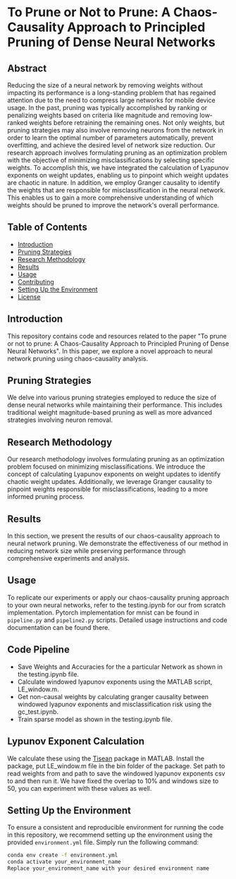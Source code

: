 # To Prune or Not to Prune: A Chaos-Causality Approach to Principled Pruning of Dense Neural Networks

## Abstract
Reducing the size of a neural network by removing weights without impacting its performance is a long-standing problem that has regained attention due to the need to compress large networks for mobile device usage. In the past, pruning was typically accomplished by ranking or penalizing weights based on criteria like magnitude and removing low-ranked weights before retraining the remaining ones. Not only weights, but pruning strategies may also involve removing neurons from the network in order to learn the optimal number of parameters automatically, prevent overfitting, and achieve the desired level of network size reduction. Our research approach involves formulating pruning as an optimization problem with the objective of minimizing misclassifications by selecting specific weights. To accomplish this, we have integrated the calculation of Lyapunov exponents on weight updates, enabling us to pinpoint which weight updates are chaotic in nature. In addition, we employ Granger causality to identify the weights that are responsible for misclassification in the neural network. This enables us to gain a more comprehensive understanding of which weights should be pruned to improve the network's overall performance.

## Table of Contents
- [Introduction](#introduction)
- [Pruning Strategies](#pruning-strategies)
- [Research Methodology](#research-methodology)
- [Results](#results)
- [Usage](#usage)
- [Contributing](#contributing)
- [Setting Up the Environment](#setting-up-the-environment)
- [License](#license)

## Introduction
This repository contains code and resources related to the paper "To prune or not to prune: A Chaos-Causality Approach to Principled Pruning of Dense Neural Networks". In this paper, we explore a novel approach to neural network pruning using chaos-causality analysis.

## Pruning Strategies
We delve into various pruning strategies employed to reduce the size of dense neural networks while maintaining their performance. This includes traditional weight magnitude-based pruning as well as more advanced strategies involving neuron removal.

## Research Methodology
Our research methodology involves formulating pruning as an optimization problem focused on minimizing misclassifications. We introduce the concept of calculating Lyapunov exponents on weight updates to identify chaotic weight updates. Additionally, we leverage Granger causality to pinpoint weights responsible for misclassifications, leading to a more informed pruning process.

## Results
In this section, we present the results of our chaos-causality approach to neural network pruning. We demonstrate the effectiveness of our method in reducing network size while preserving performance through comprehensive experiments and analysis.

## Usage
To replicate our experiments or apply our chaos-causality pruning approach to your own neural networks, refer to the testing.ipynb for our from scratch implementation. Pytorch implementation for mnist can be found in `pipeline.py` and `pipeline2.py` scripts. Detailed usage instructions and code documentation can be found there.

## Code Pipeline
- Save Weights and Accuracies for the a particular Network as shown in the testing.ipynb file.
- Calculate windowed lyapunov exponents using the MATLAB script, LE_window.m.
- Get non-causal weights by calculating granger causality between windowed lyapunov exponents and misclassification risk using the gc_test.ipynb.
- Train sparse model as shown in the testing.ipynb file.

## Lypunov Exponent Calculation
We calculate these using the [Tisean](https://www.pks.mpg.de/tisean) package in MATLAB. Install the package, put LE_window.m file in the bin folder of the package. Set path to read weights from and path to save the windowed lyapunov exponents csv to and then run it. We have fixed the overlap to 10% and windows size to 50, you can experiment with these values as well.


## Setting Up the Environment
To ensure a consistent and reproducible environment for running the code in this repository, we recommend setting up the environment using the provided `environment.yml` file. Simply run the following command:


```bash
conda env create -f environment.yml
conda activate your_environment_name
Replace your_environment_name with your desired environment name
```

